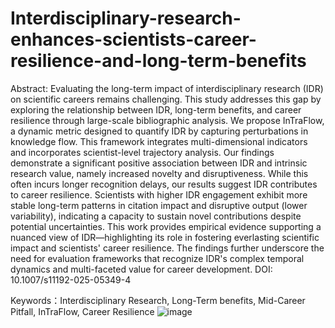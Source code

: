 # Interdisciplinary-research-enhances-scientists-career-resilience-and-long-term-benefits

Abstract: Evaluating the long-term impact of interdisciplinary research (IDR) on scientific careers remains challenging. This study addresses this gap by exploring the relationship between IDR, long-term benefits, and career resilience through large-scale bibliographic analysis. We propose InTraFlow, a dynamic metric designed to quantify IDR by capturing perturbations in knowledge flow. This framework integrates multi-dimensional indicators and incorporates scientist-level trajectory analysis. Our findings demonstrate a significant positive association between IDR and intrinsic research value, namely increased novelty and disruptiveness. While this often incurs longer recognition delays, our results suggest IDR contributes to career resilience. Scientists with higher IDR engagement exhibit more stable long-term patterns in citation impact and disruptive output (lower variability), indicating a capacity to sustain novel contributions despite potential uncertainties. This work provides empirical evidence supporting a nuanced view of IDR—highlighting its role in fostering everlasting scientific impact and scientists' career resilience. The findings further underscore the need for evaluation frameworks that recognize IDR's complex temporal dynamics and multi-faceted value for career development.
DOI: 10.1007/s11192-025-05349-4

Keywords：Interdisciplinary Research, Long-Term benefits, Mid-Career Pitfall, InTraFlow, Career Resilience
![image](https://github.com/user-attachments/assets/3c09cc84-03bc-473a-a6a3-7c5e7749f6ec)
